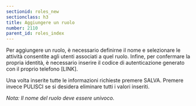 ```yaml
---
sectionid: roles_new
sectionclass: h3
title: Aggiungere un ruolo
number: 2110
parent_id: roles_index
---
```

Per aggiungere un ruolo, è necessario definirne il nome e selezionare le attività consentite agli utenti associati a quel ruolo.
Infine, per confermare la propria identità, è necessario inserire il codice di autenticazione generato con il proprio telefono [LINK].

Una volta inserite tutte le informazioni richieste premere SALVA. Premere invece PULISCI se si desidera eliminare tutti i valori inseriti.

_Nota:  Il nome del ruolo deve essere univoco._
